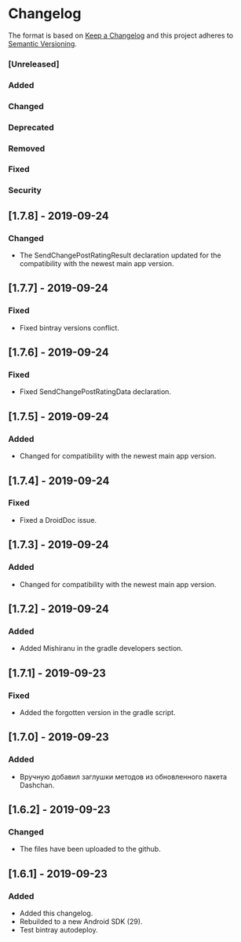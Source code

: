 # Changelog
The format is based on [Keep a Changelog](http://keepachangelog.com/en/1.0.0/)
and this project adheres to [Semantic Versioning](http://semver.org/spec/v2.0.0.html).

### [Unreleased]
### Added
### Changed
### Deprecated
### Removed
### Fixed
### Security


## [1.7.8] - 2019-09-24
### Changed
- The SendChangePostRatingResult declaration updated for the compatibility with the newest main app version.

## [1.7.7] - 2019-09-24
### Fixed
- Fixed bintray versions conflict.

## [1.7.6] - 2019-09-24
### Fixed
- Fixed SendChangePostRatingData declaration.

## [1.7.5] - 2019-09-24
### Added
- Changed for compatibility with the newest main app version.

## [1.7.4] - 2019-09-24
### Fixed
- Fixed a DroidDoc issue.

## [1.7.3] - 2019-09-24
### Added
- Changed for compatibility with the newest main app version.

## [1.7.2] - 2019-09-24
### Added
- Added Mishiranu in the gradle developers section.

## [1.7.1] - 2019-09-23
### Fixed
- Added the forgotten version in the gradle script.

## [1.7.0] - 2019-09-23
### Added
- Вручную добавил заглушки методов из обновленного пакета Dashchan.

## [1.6.2] - 2019-09-23
### Changed
- The files have been uploaded to the github.

## [1.6.1] - 2019-09-23
### Added
- Added this changelog.
- Rebuilded to a new Android SDK (29).
- Test bintray autodeploy.
